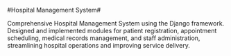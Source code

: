 #Hospital Management System#

Comprehensive Hospital Management System using the Django framework.  
Designed and implemented modules for patient registration, appointment scheduling, medical records management, and staff administration, streamlining hospital operations and improving service delivery.

